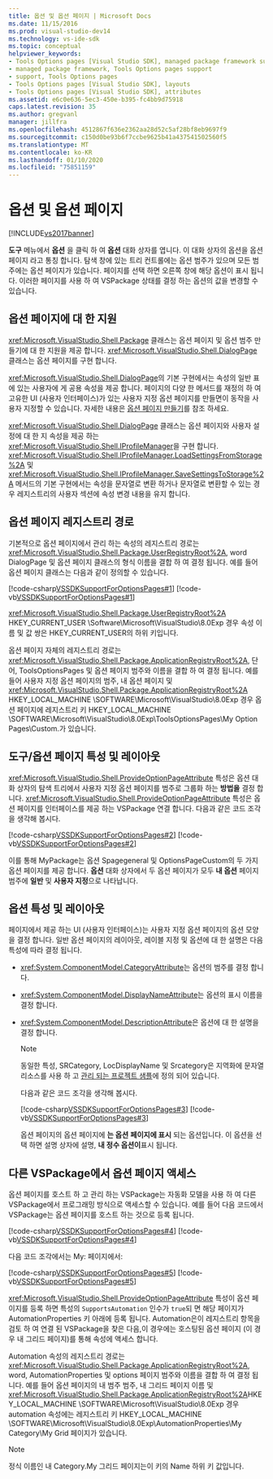 ```yaml
---
title: 옵션 및 옵션 페이지 | Microsoft Docs
ms.date: 11/15/2016
ms.prod: visual-studio-dev14
ms.technology: vs-ide-sdk
ms.topic: conceptual
helpviewer_keywords:
- Tools Options pages [Visual Studio SDK], managed package framework support
- managed package framework, Tools Options pages support
- support, Tools Options pages
- Tools Options pages [Visual Studio SDK], layouts
- Tools Options pages [Visual Studio SDK], attributes
ms.assetid: e6c0e636-5ec3-450e-b395-fc4bb9d75918
caps.latest.revision: 35
ms.author: gregvanl
manager: jillfra
ms.openlocfilehash: 4512867f636e2362aa28d52c5af28bf8eb9697f9
ms.sourcegitcommit: c150d0be93b6f7ccbe9625b41a437541502560f5
ms.translationtype: MT
ms.contentlocale: ko-KR
ms.lasthandoff: 01/10/2020
ms.locfileid: "75851159"
---
```

# <a name="options-and-options-pages"></a>옵션 및 옵션 페이지
[!INCLUDE[vs2017banner](../../includes/vs2017banner.md)]

**도구** 메뉴에서 **옵션** 을 클릭 하 여 **옵션** 대화 상자를 엽니다. 이 대화 상자의 옵션을 옵션 페이지 라고 통칭 합니다. 탐색 창에 있는 트리 컨트롤에는 옵션 범주가 있으며 모든 범주에는 옵션 페이지가 있습니다. 페이지를 선택 하면 오른쪽 창에 해당 옵션이 표시 됩니다. 이러한 페이지를 사용 하 여 VSPackage 상태를 결정 하는 옵션의 값을 변경할 수 있습니다.  
  
## <a name="support-for-options-pages"></a>옵션 페이지에 대 한 지원  
 <xref:Microsoft.VisualStudio.Shell.Package> 클래스는 옵션 페이지 및 옵션 범주 만들기에 대 한 지원을 제공 합니다. <xref:Microsoft.VisualStudio.Shell.DialogPage> 클래스는 옵션 페이지를 구현 합니다.  
  
 <xref:Microsoft.VisualStudio.Shell.DialogPage>의 기본 구현에서는 속성의 일반 표에 있는 사용자에 게 공용 속성을 제공 합니다. 페이지의 다양 한 메서드를 재정의 하 여 고유한 UI (사용자 인터페이스)가 있는 사용자 지정 옵션 페이지를 만들면이 동작을 사용자 지정할 수 있습니다. 자세한 내용은 [옵션 페이지 만들기](../../extensibility/creating-an-options-page.md)를 참조 하세요.  
  
 <xref:Microsoft.VisualStudio.Shell.DialogPage> 클래스는 옵션 페이지와 사용자 설정에 대 한 지 속성을 제공 하는 <xref:Microsoft.VisualStudio.Shell.IProfileManager>을 구현 합니다. <xref:Microsoft.VisualStudio.Shell.IProfileManager.LoadSettingsFromStorage%2A> 및 <xref:Microsoft.VisualStudio.Shell.IProfileManager.SaveSettingsToStorage%2A> 메서드의 기본 구현에서는 속성을 문자열로 변환 하거나 문자열로 변환할 수 있는 경우 레지스트리의 사용자 섹션에 속성 변경 내용을 유지 합니다.  
  
## <a name="options-page-registry-path"></a>옵션 페이지 레지스트리 경로  
 기본적으로 옵션 페이지에서 관리 하는 속성의 레지스트리 경로는 <xref:Microsoft.VisualStudio.Shell.Package.UserRegistryRoot%2A>, word DialogPage 및 옵션 페이지 클래스의 형식 이름을 결합 하 여 결정 됩니다. 예를 들어 옵션 페이지 클래스는 다음과 같이 정의할 수 있습니다.  
  
 [!code-csharp[VSSDKSupportForOptionsPages#1](../../snippets/csharp/VS_Snippets_VSSDK/vssdksupportforoptionspages/cs/vssdksupportforoptionspagespackage.cs#1)]
 [!code-vb[VSSDKSupportForOptionsPages#1](../../snippets/visualbasic/VS_Snippets_VSSDK/vssdksupportforoptionspages/vb/vssdksupportforoptionspagespackage.vb#1)]  
  
 <xref:Microsoft.VisualStudio.Shell.Package.UserRegistryRoot%2A> HKEY_CURRENT_USER \Software\Microsoft\VisualStudio\8.0Exp 경우 속성 이름 및 값 쌍은 HKEY_CURRENT_USER의 하위 키입니다.  
  
 옵션 페이지 자체의 레지스트리 경로는 <xref:Microsoft.VisualStudio.Shell.Package.ApplicationRegistryRoot%2A>, 단어, ToolsOptionsPages 및 옵션 페이지 범주와 이름을 결합 하 여 결정 됩니다. 예를 들어 사용자 지정 옵션 페이지의 범주, 내 옵션 페이지 및 <xref:Microsoft.VisualStudio.Shell.Package.ApplicationRegistryRoot%2A> HKEY_LOCAL_MACHINE \SOFTWARE\Microsoft\VisualStudio\8.0Exp 경우 옵션 페이지에 레지스트리 키 HKEY_LOCAL_MACHINE \SOFTWARE\Microsoft\VisualStudio\8.0Exp\ToolsOptionsPages\My Option Pages\Custom.가 있습니다.  
  
## <a name="toolsoptions-page-attributes-and-layout"></a>도구/옵션 페이지 특성 및 레이아웃  
 <xref:Microsoft.VisualStudio.Shell.ProvideOptionPageAttribute> 특성은 옵션 대화 상자의 탐색 트리에서 사용자 지정 옵션 페이지를 범주로 그룹화 하는 **방법을** 결정 합니다. <xref:Microsoft.VisualStudio.Shell.ProvideOptionPageAttribute> 특성은 옵션 페이지를 인터페이스를 제공 하는 VSPackage 연결 합니다. 다음과 같은 코드 조각을 생각해 봅시다.  
  
 [!code-csharp[VSSDKSupportForOptionsPages#2](../../snippets/csharp/VS_Snippets_VSSDK/vssdksupportforoptionspages/cs/vssdksupportforoptionspagespackage.cs#2)]
 [!code-vb[VSSDKSupportForOptionsPages#2](../../snippets/visualbasic/VS_Snippets_VSSDK/vssdksupportforoptionspages/vb/vssdksupportforoptionspagespackage.vb#2)]  
  
 이를 통해 MyPackage는 옵션 Spagegeneral 및 OptionsPageCustom의 두 가지 옵션 페이지를 제공 합니다. **옵션** 대화 상자에서 두 옵션 페이지가 모두 **내 옵션** 페이지 범주에 **일반** 및 **사용자 지정**으로 나타납니다.  
  
## <a name="option-attributes-and-layout"></a>옵션 특성 및 레이아웃  
 페이지에서 제공 하는 UI (사용자 인터페이스)는 사용자 지정 옵션 페이지의 옵션 모양을 결정 합니다. 일반 옵션 페이지의 레이아웃, 레이블 지정 및 옵션에 대 한 설명은 다음 특성에 따라 결정 됩니다.  
  
- <xref:System.ComponentModel.CategoryAttribute>는 옵션의 범주를 결정 합니다.  
  
- <xref:System.ComponentModel.DisplayNameAttribute>는 옵션의 표시 이름을 결정 합니다.  
  
- <xref:System.ComponentModel.DescriptionAttribute>은 옵션에 대 한 설명을 결정 합니다.  
  
  > [!NOTE]
  > 동일한 특성, SRCategory, LocDisplayName 및 Srcategory은 지역화에 문자열 리소스를 사용 하 고 [관리 되는 프로젝트 샘플](https://msdn.com/vsx)에 정의 되어 있습니다.  
  
  다음과 같은 코드 조각을 생각해 봅시다.  
  
  [!code-csharp[VSSDKSupportForOptionsPages#3](../../snippets/csharp/VS_Snippets_VSSDK/vssdksupportforoptionspages/cs/optionspagecustom.cs#3)]
  [!code-vb[VSSDKSupportForOptionsPages#3](../../snippets/visualbasic/VS_Snippets_VSSDK/vssdksupportforoptionspages/vb/optionspagegeneral.vb#3)]  
  
  옵션 페이지의 옵션 페이지에 **는 옵션** **페이지에 표시** 되는 옵션입니다. 이 옵션을 선택 하면 설명 상자에 설명, **내 정수 옵션이**표시 됩니다.  
  
## <a name="accessing-options-pages-from-another-vspackage"></a>다른 VSPackage에서 옵션 페이지 액세스  
 옵션 페이지를 호스트 하 고 관리 하는 VSPackage는 자동화 모델을 사용 하 여 다른 VSPackage에서 프로그래밍 방식으로 액세스할 수 있습니다. 예를 들어 다음 코드에서 VSPackage는 옵션 페이지를 호스트 하는 것으로 등록 됩니다.  
  
 [!code-csharp[VSSDKSupportForOptionsPages#4](../../snippets/csharp/VS_Snippets_VSSDK/vssdksupportforoptionspages/cs/vssdksupportforoptionspagespackage.cs#4)]
 [!code-vb[VSSDKSupportForOptionsPages#4](../../snippets/visualbasic/VS_Snippets_VSSDK/vssdksupportforoptionspages/vb/vssdksupportforoptionspagespackage.vb#4)]  
  
 다음 코드 조각에서는 My: 페이지에서:  
  
 [!code-csharp[VSSDKSupportForOptionsPages#5](../../snippets/csharp/VS_Snippets_VSSDK/vssdksupportforoptionspages/cs/vssdksupportforoptionspagespackage.cs#5)]
 [!code-vb[VSSDKSupportForOptionsPages#5](../../snippets/visualbasic/VS_Snippets_VSSDK/vssdksupportforoptionspages/vb/vssdksupportforoptionspagespackage.vb#5)]  
  
 <xref:Microsoft.VisualStudio.Shell.ProvideOptionPageAttribute> 특성이 옵션 페이지를 등록 하면 특성의 `SupportsAutomation` 인수가 `true`되 면 해당 페이지가 AutomationProperties 키 아래에 등록 됩니다. Automation은이 레지스트리 항목을 검토 하 여 연결 된 VSPackage을 찾은 다음,이 경우에는 호스팅된 옵션 페이지 (이 경우 내 그리드 페이지)를 통해 속성에 액세스 합니다.  
  
 Automation 속성의 레지스트리 경로는 <xref:Microsoft.VisualStudio.Shell.Package.ApplicationRegistryRoot%2A>, word, AutomationProperties 및 options 페이지 범주와 이름을 결합 하 여 결정 됩니다. 예를 들어 옵션 페이지의 내 범주 범주, 내 그리드 페이지 이름 및 <xref:Microsoft.VisualStudio.Shell.Package.ApplicationRegistryRoot%2A>HKEY_LOCAL_MACHINE \SOFTWARE\Microsoft\VisualStudio\8.0Exp 경우 automation 속성에는 레지스트리 키 HKEY_LOCAL_MACHINE \SOFTWARE\Microsoft\VisualStudio\8.0Exp\AutomationProperties\My Category\My Grid 페이지가 있습니다.  
  
> [!NOTE]
> 정식 이름인 내 Category.My 그리드 페이지는이 키의 Name 하위 키 값입니다.
